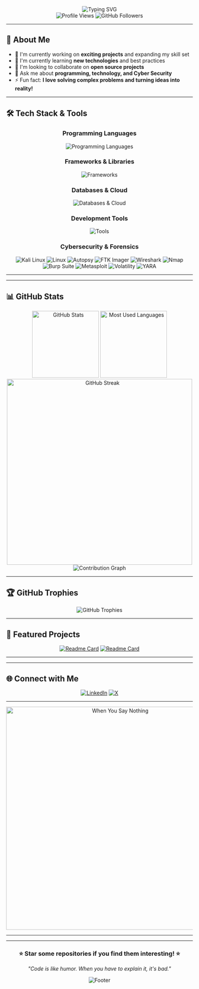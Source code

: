 <div align="center">
<img src="https://readme-typing-svg.herokuapp.com?font=Fira+Code&size=28&duration=3000&pause=1000&color=F75C7E&center=true&vCenter=true&width=800&lines=Hi+there!+I'm+Ahmad+Rasheed+👋;Digital+Forensics+%26+Cyber+Security+Student;Welcome+to+my+GitHub+Profile!" alt="Typing SVG" />
</div>

<div align="center">
  <img src="https://komarev.com/ghpvc/?username=Ahmad-Rasheed-01&color=blueviolet&style=flat-square&label=Profile+Views" alt="Profile Views">
  <img src="https://img.shields.io/github/followers/Ahmad-Rasheed-01?style=social" alt="GitHub Followers">
</div>

---

## 🚀 About Me

- 🔭 I'm currently working on **exciting projects** and expanding my skill set
- 🌱 I'm currently learning **new technologies** and best practices
- 👯 I'm looking to collaborate on **open source projects**
- 💬 Ask me about **programming, technology, and Cyber Security**
- ⚡ Fun fact: **I love solving complex problems and turning ideas into reality!**
<!-- - 📫 How to reach me: **[Your Email]** or connect with me on social media -->

---

## 🛠️ Tech Stack & Tools

<div align="center">

### Programming Languages
<img src="https://skillicons.dev/icons?i=python,javascript,powershell,bash,cpp,c,html,css" alt="Programming Languages" />

### Frameworks & Libraries
<img src="https://skillicons.dev/icons?i=electron,flask,bootstrap" alt="Frameworks" />
<!-- <img src="https://skillicons.dev/icons?i=electron,react,nodejs,express,django,flask,bootstrap" alt="Frameworks" /> -->

### Databases & Cloud
<img src="https://skillicons.dev/icons?i=mysql,postgresql,mongodb,sqlite,docker,firebase" alt="Databases & Cloud" />

### Development Tools
<img src="https://skillicons.dev/icons?i=git,github,vscode,linux" alt="Tools" />

### Cybersecurity & Forensics
![Kali Linux](https://img.shields.io/badge/Kali%20Linux-Security%20OS-557C94?style=for-the-badge&logo=kalilinux&logoColor=white)
![Linux](https://img.shields.io/badge/Linux-Operating%20System-FCC624?style=for-the-badge&logo=linux&logoColor=black)
![Autopsy](https://img.shields.io/badge/Autopsy-Digital%20Forensics-purple?style=for-the-badge&logo=autopsy&logoColor=white)
![FTK Imager](https://img.shields.io/badge/FTK%20Imager-Forensic%20Imaging-blue?style=for-the-badge&logo=accessdata&logoColor=white)
![Wireshark](https://img.shields.io/badge/Wireshark-Network%20Analysis-1679A7?style=for-the-badge&logo=wireshark&logoColor=white)
![Nmap](https://img.shields.io/badge/Nmap-Network%20Scanner-4682B4?style=for-the-badge&logo=nmap&logoColor=white)
![Burp Suite](https://img.shields.io/badge/Burp%20Suite-Web%20Security-FF6633?style=for-the-badge&logo=burpsuite&logoColor=white)
![Metasploit](https://img.shields.io/badge/Metasploit-Penetration%20Testing-2596CD?style=for-the-badge&logo=metasploit&logoColor=white)
![Volatility](https://img.shields.io/badge/Volatility-Memory%20Analysis-8B0000?style=for-the-badge&logo=volatility&logoColor=white)
![YARA](https://img.shields.io/badge/YARA-Malware%20Detection-FF4500?style=for-the-badge&logo=yara&logoColor=white)

</div>

---

<!-- ## 🏅 Certifications & Learning

<div align="center">

![CompTIA](https://img.shields.io/badge/CompTIA-Security%2B-red?style=for-the-badge&logo=comptia)
![Cybersecurity](https://img.shields.io/badge/Cybersecurity-Student-blue?style=for-the-badge&logo=security)

</div> -->

---

## 📊 GitHub Stats

<div align="center">
  <img src="https://github-readme-stats.vercel.app/api?username=Ahmad-Rasheed-01&show_icons=true&theme=radical&hide_border=true&count_private=true" alt="GitHub Stats" height="180">
  <img src="https://github-readme-stats.vercel.app/api/top-langs/?username=Ahmad-Rasheed-01&layout=compact&theme=radical&hide_border=true&langs_count=10&include_all_commits=true&count_private=true&card_width=320" alt="Most Used Languages" height="180">
</div>

<!--
<div align="center">
  <img src="https://github-readme-stats.vercel.app/api/top-langs/?username=Ahmad-Rasheed-01&layout=donut&theme=radical&hide_border=true&langs_count=8&include_all_commits=true&count_private=true" alt="Language Distribution" height="200">
</div>
-->

<div align="center">
  <img src="https://streak-stats.demolab.com/?user=Ahmad-Rasheed-01&theme=radical&hide_border=true" alt="GitHub Streak" width="500">
</div>

<div align="center">
  <img src="https://github-readme-activity-graph.vercel.app/graph?username=Ahmad-Rasheed-01&theme=redical&hide_border=true&custom_title=Ahmad's%20Contribution%20Graph" alt="Contribution Graph">
</div>

---

## 🏆 GitHub Trophies

<div align="center">
  <img src="https://github-profile-trophy.vercel.app/?username=Ahmad-Rasheed-01&theme=radical&no-frame=true&no-bg=false&margin-w=4" alt="GitHub Trophies">
</div>

---

## 🚀 Featured Projects

<div align="center">

[![Readme Card](https://github-readme-stats.vercel.app/api/pin/?username=Ahmad-Rasheed-01&repo=Linux-Investigation-Triage-Environment-LITE&theme=radical&hide_border=true)](https://github.com/Ahmad-Rasheed-01/Linux-Investigation-Triage-Environment-LITE)
[![Readme Card](https://github-readme-stats.vercel.app/api/pin/?username=Ahmad-Rasheed-01&repo=VISION-X&theme=radical&hide_border=true)](https://github.com/Ahmad-Rasheed-01/VISION-X)

</div>

<!-- > 💡 **Note**: Replace `your-project-1` and `your-project-2` with your actual repository names to showcase your best work! -->

---
<!-- 
## 📈 Coding Activity

<div align="center">
  <img src="https://github-readme-activity-graph.vercel.app/graph?username=Ahmad-Rasheed-01&theme=radical&hide_border=true&custom_title=Weekly%20Coding%20Activity" alt="Weekly Activity Graph" width="800">
</div> -->

<!-- ## 📈 Coding Activity -->
<!-- 
<div align="center">
  <img src="https://github-readme-activity-graph.vercel.app/graph?username=Ahmad-Rasheed-01&theme=radical&hide_border=true&custom_title=Weekly%20Coding%20Activity" alt="Weekly Activity Graph" width="800">
</div> -->

---

## 🌐 Connect with Me

<div align="center">

[![LinkedIn](https://img.shields.io/badge/LinkedIn-0077B5?style=for-the-badge&logo=linkedin&logoColor=white)](https://www.linkedin.com/in/ahmad-r-30a7b0275/)
[![X](https://img.shields.io/badge/X-000000?style=for-the-badge&logo=x&logoColor=white)](https://x.com/Chiefx0)
<!-- [![Instagram](https://img.shields.io/badge/Instagram-E4405F?style=for-the-badge&logo=instagram&logoColor=white)](https://instagram.com/your-instagram) -->
<!-- [![Portfolio](https://img.shields.io/badge/Portfolio-FF5722?style=for-the-badge&logo=todoist&logoColor=white)](https://your-portfolio.com) -->
<!-- [![Email](https://img.shields.io/badge/Email-D14836?style=for-the-badge&logo=gmail&logoColor=white)](mailto:your-email@example.com) -->

</div>

---

<!-- ## 💡 Inspirational Quote -->

<div align="center">
  <img src="./assets/images/When you say nothing.png" alt="When You Say Nothing" width="600">
</div>

---
<!-- 
## 🐍 Contribution Snake

<div align="center">
  <img src="https://raw.githubusercontent.com/Ahmad-Rasheed-01/Ahmad-Rasheed-01/output/github-contribution-grid-snake-dark.svg" alt="Snake animation">
</div> -->

---

<div align="center">
  <h3>⭐ Star some repositories if you find them interesting! ⭐</h3>
  <p><em>"Code is like humor. When you have to explain it, it's bad."</em></p>
  
  <img src="https://capsule-render.vercel.app/api?type=waving&color=gradient&height=100&section=footer" alt="Footer">
</div>

<!--
-## Hi there 👋

**Ahmad-Rasheed-01/Ahmad-Rasheed-01** is a ✨ _special_ ✨ repository because its `README.md` (this file) appears on your GitHub profile.

Here are some ideas to get you started:

- 🔭 I’m currently working on ...
- 🌱 I’m currently learning ...
- 👯 I’m looking to collaborate on ...
- 🤔 I’m looking for help with ...
- 💬 Ask me about ...
- 📫 How to reach me: ...
- 😄 Pronouns: ...
- ⚡ Fun fact: ...
-->
